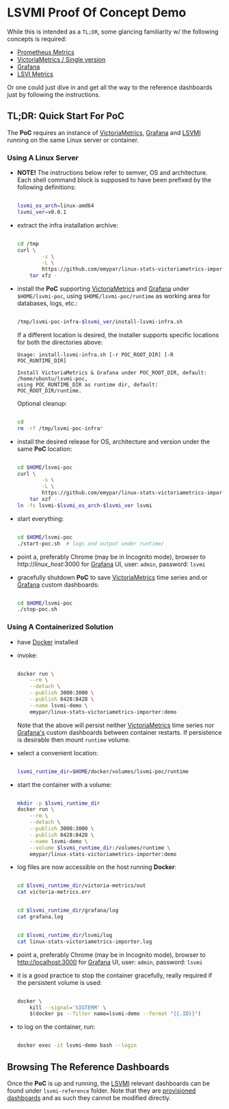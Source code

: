 # LSVMI Proof Of Concept Demo

While this is intended as a `TL;DR`, some glancing familiarity w/ the following concepts is required:

* [Prometheus Metrics](https://prometheus.io/docs/concepts/data_model/)
* [VictoriaMetrics / Single version](https://docs.victoriametrics.com/single-server-victoriametrics/)
* [Grafana](https://grafana.com/docs/grafana/latest/getting-started/)
* [LSVI Metrics](metrics.md)

Or one could just dive in and get all the way to the reference dashboards just by following the instructions.

## TL;DR: Quick Start For PoC

The **PoC** requires an instance of [VictoriaMetrics](https://docs.victoriametrics.com/single-server-victoriametrics/), [Grafana](https://grafana.com/docs/grafana/latest/getting-started/) and [LSVMI](../README.md) running on the same Linux server or container.

### Using A Linux Server

* **NOTE!** The instructions below refer to semver, OS and architecture. Each shell command block is supposed to have been prefixed by the following definitions:

    ```bash

    lsvmi_os_arch=linux-amd64
    lsvmi_ver=v0.0.1

    ```

* extract the infra installation archive:

    ```bash
    
    cd /tmp
    curl \
            -s \
            -L \
            https://github.com/emypar/linux-stats-victoriametrics-importer/releases/download/$lsvmi_ver-poc-infra/lsvmi-poc-infra-$lsvmi_ver.tgz | \
        tar xfz -

    ```

* install the **PoC** supporting [VictoriaMetrics](https://docs.victoriametrics.com/single-server-victoriametrics/) and [Grafana](https://grafana.com/docs/grafana/latest/getting-started/) under `$HOME/lsvmi-poc`, using `$HOME/lsvmi-poc/runtime` as working area for databases, logs, etc.:

    ```bash
    
    /tmp/lsvmi-poc-infra-$lsvmi_ver/install-lsvmi-infra.sh

    ```

    If a different location is desired, the installer supports specific locations for both the directories above:

    ```text
    Usage: install-lsvmi-infra.sh [-r POC_ROOT_DIR] [-R POC_RUNTIME_DIR]

    Install VictoriaMetrics & Grafana under POC_ROOT_DIR, default: /home/ubuntu/lsvmi-poc,
    using POC_RUNTIME_DIR as runtime dir, default: POC_ROOT_DIR/runtime.
    ```

    Optional cleanup:

    ```bash
    
    cd
    rm -rf /tmp/lsvmi-poc-infra*
    
    ```

* install the desired release for OS, architecture and version under the same **PoC** location:

    ```bash

    cd $HOME/lsvmi-poc
    curl \
            -s \
            -L \
            https://github.com/emypar/linux-stats-victoriametrics-importer/releases/download/$lsvmi_ver-$lsvmi_os_arch/lsvmi-$lsvmi_os_arch-$lsvmi_ver.tgz | \
        tar xzf -
    ln -fs lsvmi-$lsvmi_os_arch-$lsvmi_ver lsvmi

    ```

* start everything:

    ```bash

    cd $HOME/lsvmi-poc
    ./start-poc.sh  # logs and output under runtime/

    ```

* point a, preferably Chrome (may be in Incognito mode), browser to http://_linux_host_:3000 for [Grafana](https://grafana.com/docs/grafana/latest/getting-started/) UI, user: `admin`, password: `lsvmi`

* gracefully shutdown **PoC** to save [VictoriaMetrics](https://docs.victoriametrics.com/single-server-victoriametrics/) time series and.or [Grafana](https://grafana.com/docs/grafana/latest/getting-started/) custom dashboards:

    ```bash

    cd $HOME/lsvmi-poc
    ./stop-poc.sh

    ```

### Using A Containerized Solution

* have  [Docker](https://docs.docker.com/get-started/get-docker/) installed
* invoke:

    ```bash

    docker run \
        --rm \
        --detach \
        --publish 3000:3000 \
        --publish 8428:8428 \
        --name lsvmi-demo \
        emypar/linux-stats-victoriametrics-importer:demo

    ```

    Note that the above will persist neither [VictoriaMetrics](https://docs.victoriametrics.com/single-server-victoriametrics/) time series nor [Grafana's](https://grafana.com/docs/grafana/latest/getting-started/) custom dashboards between container restarts. If persistence is desirable then mount `runtime` volume.

* select a convenient location:

    ```bash

    lsvmi_runtime_dir=$HOME/docker/volumes/lsvmi-poc/runtime

    ```

* start the container with a volume:

    ```bash

    mkdir -p $lsvmi_runtime_dir
    docker run \
        --rm \
        --detach \
        --publish 3000:3000 \
        --publish 8428:8428 \
        --name lsvmi-demo \
        --volume $lsvmi_runtime_dir:/volumes/runtime \
        emypar/linux-stats-victoriametrics-importer:demo

    ```

* log files are now accessible on the host running **Docker**:

    ```bash

    cd $lsvmi_runtime_dir/victoria-metrics/out
    cat victoria-metrics.err

    ```

    ```bash

    cd $lsvmi_runtime_dir/grafana/log
    cat grafana.log

    ```

    ```bash

    cd $lsvmi_runtime_dir/lsvmi/log
    cat linux-stats-victoriametrics-importer.log

    ```

* point a, preferably Chrome (may be in Incognito mode), browser to <http://localhost:3000> for [Grafana](https://grafana.com/docs/grafana/latest/getting-started/) UI, user: `admin`, password: `lsvmi`

* it is a good practice to stop the container gracefully, really required if the persistent volume is used:

    ```bash

    docker \
        kill --signal='SIGTERM' \
        $(docker ps --filter name=lsvmi-demo --format "{{.ID}}")

    ```

* to log on the container, run:

    ```bash

    docker exec -it lsvmi-demo bash --login

    ```

## Browsing The Reference Dashboards

Once the **PoC** is up and running, the [LSVMI](../README.md) relevant dashboards can be found under `lsvmi-reference` folder. Note that they are  [provisioned dashboards](https://grafana.com/docs/grafana/latest/administration/provisioning/#dashboards) and as such they cannot be modified directly.
